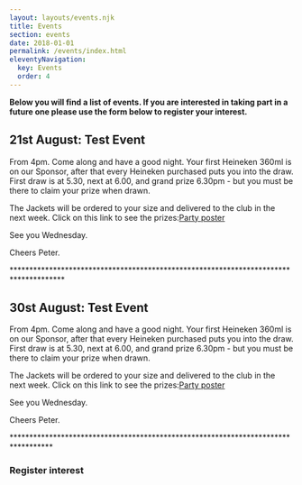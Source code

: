 ```yaml
---
layout: layouts/events.njk
title: Events
section: events
date: 2018-01-01
permalink: /events/index.html
eleventyNavigation:
  key: Events
  order: 4
---
```

**Below you will find a list of events. If you are interested in taking part in a future one please use the form below to register your interest.**

## 21st August: Test Event

From 4pm. Come along and have a good night. Your first Heineken 360ml is on our Sponsor, after that every Heineken purchased puts you into the draw. First draw is at 5.30, next at 6.00, and grand prize 6.30pm - but you must be there to claim your prize when drawn.

The Jackets will be ordered to your size and delivered to the club in the next week. Click on this link to see the prizes:[Party poster](https://drive.google.com/file/d/1KVtEoPm_u0Fv98a81O8Fh-4AchrTwBTg/view?usp=sharing)

See you Wednesday.

Cheers Peter.

\*\*\*\*\*\*\*\*\*\*\*\*\*\*\*\*\*\*\*\*\*\*\*\*\*\*\*\*\*\*\*\*\*\*\*\*\*\*\*\*\*\*\*\*\*\*\*\*\*\*\*\*\*\*\*\*\*\*\*\*\*\*\*\*\*\*\*\*\*\*\*\*\*\*\*\*\*\*\*\*\*\*\*\**

## 30st August: Test Event

From 4pm. Come along and have a good night. Your first Heineken 360ml is on our Sponsor, after that every Heineken purchased puts you into the draw. First draw is at 5.30, next at 6.00, and grand prize 6.30pm - but you must be there to claim your prize when drawn.

The Jackets will be ordered to your size and delivered to the club in the next week. Click on this link to see the prizes:[Party poster](https://drive.google.com/file/d/1KVtEoPm_u0Fv98a81O8Fh-4AchrTwBTg/view?usp=sharing)

See you Wednesday.

Cheers Peter.

\*\*\*\*\*\*\*\*\*\*\*\*\*\*\*\*\*\*\*\*\*\*\*\*\*\*\*\*\*\*\*\*\*\*\*\*\*\*\*\*\*\*\*\*\*\*\*\*\*\*\*\*\*\*\*\*\*\*\*\*\*\*\*\*\*\*\*\*\*\*\*\*\*\*\*\*\*\*\*\*\*\*

### Register interest